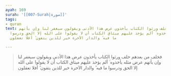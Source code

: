 ```yaml
---
ayah: 169
surah: '[[007-Surah|سورة]]'
tags:
- quran
text: فخلف من بعدهم خلف ورثوا الكتاب يأخذون عرض هذا الأدنى ويقولون سيغفر لنا وإن يأتهم
  عرض مثله يأخذوه ۚ ألم يؤخذ عليهم ميثاق الكتاب أن لا يقولوا على الله إلا الحق ودرسوا
  ما فيه ۗ والدار الآخرة خير للذين يتقون ۗ أفلا تعقلون

---
```

> فخلف من بعدهم خلف ورثوا الكتاب يأخذون عرض هذا الأدنى ويقولون سيغفر لنا وإن يأتهم عرض مثله يأخذوه ۚ ألم يؤخذ عليهم ميثاق الكتاب أن لا يقولوا على الله إلا الحق ودرسوا ما فيه ۗ والدار الآخرة خير للذين يتقون ۗ أفلا تعقلون
